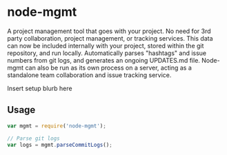 node-mgmt
=========

A project management tool that goes with your project. No need for 3rd party collaboration, project management, or tracking services. This data can now be included internally with your project, stored within the git repository, and run locally. Automatically parses "hashtags" and issue numbers from git logs, and generates an ongoing UPDATES.md file. Node-mgmt can also be run as its own process on a server, acting as a standalone team collaboration and issue tracking service.

Insert setup blurb here

## Usage

```javascript
var mgmt = require('node-mgmt');

// Parse git logs
var logs = mgmt.parseCommitLogs();


```
